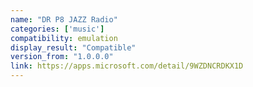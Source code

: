 ```yaml
---
name: "DR P8 JAZZ Radio"
categories: ['music']
compatibility: emulation
display_result: "Compatible"
version_from: "1.0.0.0"
link: https://apps.microsoft.com/detail/9WZDNCRDKX1D
---
```

